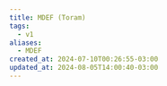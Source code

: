 ```yaml
---
title: MDEF (Toram)
tags:
  - v1
aliases:
  - MDEF
created_at: 2024-07-10T00:26:55-03:00
updated_at: 2024-08-05T14:00:40-03:00
---
```


